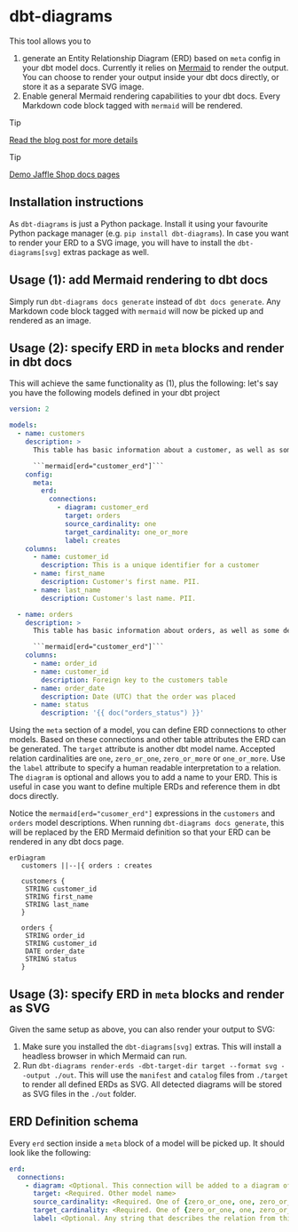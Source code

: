 # dbt-diagrams

This tool allows you to

1. generate an Entity Relationship Diagram (ERD) based on `meta` config in your dbt model docs. Currently it relies on [Mermaid](https://mermaid.js.org/syntax/entityRelationshipDiagram.html) to render the output. You can choose to render your output inside your dbt docs directly, or store it as a separate SVG image.
1. Enable general Mermaid rendering capabilities to your dbt docs. Every Markdown code block tagged with `mermaid` will be rendered.

> [!TIP] 
> [Read the blog post for more details](https://medium.com/p/26bd7f8af671)

> [!TIP]
> [Demo Jaffle Shop docs pages](https://djlemkes.github.io/dbt-diagrams)

## Installation instructions

As `dbt-diagrams` is just a Python package. Install it using your favourite Python package manager (e.g. `pip install dbt-diagrams`). In case you want to render your ERD to a SVG image, you will have to install the `dbt-diagrams[svg]` extras package as well.

## Usage (1): add Mermaid rendering to dbt docs

Simply run `dbt-diagrams docs generate` instead of `dbt docs generate`. Any Markdown code block tagged with `mermaid` will now be picked up and rendered as an image.

## Usage (2): specify ERD in `meta` blocks and render in dbt docs

This will achieve the same functionality as (1), plus the following: let's say you have the following models defined in your dbt project

````yaml
version: 2

models:
  - name: customers
    description: >
      This table has basic information about a customer, as well as some derived facts based on a customer's orders

      ```mermaid[erd="customer_erd"]```
    config:
      meta:
        erd:
          connections:
            - diagram: customer_erd
              target: orders
              source_cardinality: one
              target_cardinality: one_or_more
              label: creates
    columns:
      - name: customer_id
        description: This is a unique identifier for a customer
      - name: first_name
        description: Customer's first name. PII.
      - name: last_name
        description: Customer's last name. PII.

  - name: orders
    description: >
      This table has basic information about orders, as well as some derived facts based on payments

      ```mermaid[erd="customer_erd"]```
    columns:
      - name: order_id
      - name: customer_id
        description: Foreign key to the customers table
      - name: order_date
        description: Date (UTC) that the order was placed
      - name: status
        description: '{{ doc("orders_status") }}'
````

Using the `meta` section of a model, you can define ERD connections to other models. Based on these connections and other table attributes the ERD can be generated. The `target` attribute is another dbt model name. Accepted relation cardinalities are `one`, `zero_or_one`, `zero_or_more` or `one_or_more`. Use the `label` attribute to specify a human readable interpretation to a relation. The `diagram` is optional and allows you to add a name to your ERD. This is useful in case you want to define multiple ERDs and reference them in dbt docs directly.

Notice the `mermaid[erd="cusomer_erd"]` expressions in the `customers` and `orders` model descriptions. When running `dbt-diagrams docs generate`, this will be replaced by the ERD Mermaid definition so that your ERD can be rendered in any dbt docs page.

```mermaid
erDiagram
   customers ||--|{ orders : creates

   customers {
    STRING customer_id
    STRING first_name
    STRING last_name
   }

   orders {
    STRING order_id
    STRING customer_id
    DATE order_date
    STRING status
   }
```

## Usage (3): specify ERD in `meta` blocks and render as SVG

Given the same setup as above, you can also render your output to SVG:

1. Make sure you installed the `dbt-diagrams[svg]` extras. This will install a headless browser in which Mermaid can run.
1. Run `dbt-diagrams render-erds -dbt-target-dir target --format svg --output ./out`. This will use the `manifest` and `catalog` files from `./target` to render all defined ERDs as SVG. All detected diagrams will be stored as SVG files in the `./out` folder.

## ERD Definition schema

Every `erd` section inside a `meta` block of a model will be picked up. It should look like the following:

```yaml
erd:
  connections:
    - diagram: <Optional. This connection will be added to a diagram of this name>
      target: <Required. Other model name>
      source_cardinality: <Required. One of {zero_or_one, one, zero_or_more, one_or_more}>
      target_cardinality: <Required. One of {zero_or_one, one, zero_or_more, one_or_more}>
      label: <Optional. Any string that describes the relation from this model to target model.>
```
